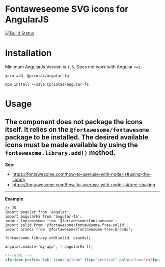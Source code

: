 # Fontaweseome SVG icons for AngularJS

[![Build Status](https://travis-ci.org/priotas/angular-fa.svg?branch=master)](https://travis-ci.org/priotas/angular-fa)


# Installation

Minimum AngularJs Version is ```1.5```. Does not work with Angular ```>=2```.

```
yarn add  @priotas/angular-fa
```

```
npm install --save @priotas/angular-fa
```

# Usage

The component does not package the icons itself. It relies on the ```@fortawesome/fontawesome``` package to be installed. The desired available icons must be made available by using the ```fontawesome.library.add()``` method.
----
**See**: 

* https://fontawesome.com/how-to-use/use-with-node-js#using-the-library
* https://fontawesome.com/how-to-use/use-with-node-js#tree-shaking

----
**Example**: 

```JS
// JS
import angular from 'angular';
import angularFa from 'angular-fa';
import fontawesome from '@fortawesome/fontawesome';
import solid from '@fortawesome/fontawesome-free-solid';
import brands from '@fortawesome/fontawesome-free-brands';

fontawesome.library.add(solid, brands);

angular.module('my-app', [ angularFa ]);

```

```HTML
<!--HTML -->
<fa-icon prefix="fab" icon="github" flip="vertical" pulse="true"></fa-icon> 
```